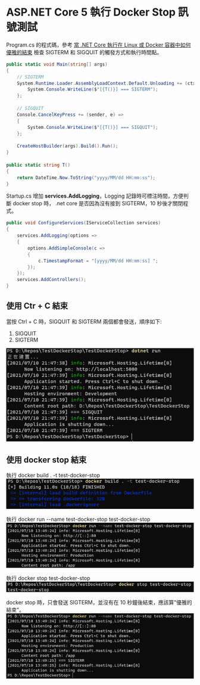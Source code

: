 # ASP.NET Core 5 執行 Docker Stop 訊號測試


Program.cs 的程式碼，參考 [當 .NET Core 執行在 Linux 或 Docker 容器中如何優雅的結束](https://blog.miniasp.com/post/2020/07/22/How-to-handle-graceful-shutdown-in-NET-Core) 檢查 SIGTERM 和 SIGQUIT 的觸發方式和執行時間點。
```c#
public static void Main(string[] args)
{
    // SIGTERM
    System.Runtime.Loader.AssemblyLoadContext.Default.Unloading += (ctx) => {
        System.Console.WriteLine($"[{T()}] === SIGTERM");
    };

    // SIGQUIT
    Console.CancelKeyPress += (sender, e) =>
    {
        System.Console.WriteLine($"[{T()}] === SIGQUIT");
    };

    CreateHostBuilder(args).Build().Run();
}

public static string T()
{
    return DateTime.Now.ToString("yyyy/MM/dd HH:mm:ss");
}
```

Startup.cs 增加 **services.AddLogging**，Logging 記錄時可標注時間，方便判斷 docker stop 時， .net core 是否因為沒有接到 SIGTERM，10 秒後才關閉程式。
```c#
public void ConfigureServices(IServiceCollection services)
{
    services.AddLogging(options =>
    {
        options.AddSimpleConsole(c =>
        {
            c.TimestampFormat = "[yyyy/MM/dd HH:mm:ss] ";
        });
    });
    services.AddControllers();
}
```

## 使用 Ctr + C 結束

當按 Ctrl + C 時，SIGQUIT 和 SIGTERM 兩個都會發送，順序如下: 

1. SIGQUIT
2. SIGTERM

![](docs/assets/dotnet_run.png)

## 使用 docker stop 結束

執行 docker build . -t test-docker-stop  
![](docs/assets/docker_0.png)

執行 docker run --name test-docker-stop test-docker-stop  
![](docs/assets/docker_1.png)

執行 docker stop test-docker-stop  
![](docs/assets/docker_2.png)

docker stop 時，只會發送 SIGTERM，並沒有在 10 秒鐘後結束，應該算"優雅的結束"。  
![](docs/assets/docker_3.png)